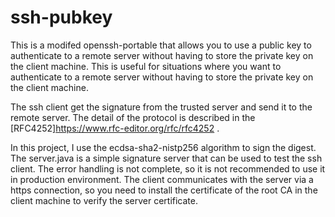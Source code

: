 # ssh-pubkey

This is a modifed openssh-portable that allows you to use a public key to authenticate to a remote server without having to store the private key on the client machine. This is useful for situations where you want to authenticate to a remote server without having to store the private key on the client machine.

The ssh client get the signature from the trusted server and send it to the remote server. The detail of the protocol is described in the [RFC4252]<https://www.rfc-editor.org/rfc/rfc4252> .

In this project, I use the ecdsa-sha2-nistp256 algorithm to sign the digest. The server.java is a simple signature server that can be used to test the ssh client. The error handling is not complete, so it is not recommended to use it in production environment. The client communicates with the server via a https connection, so you need to install the certificate of the root CA in the client machine to verify the server certificate.


